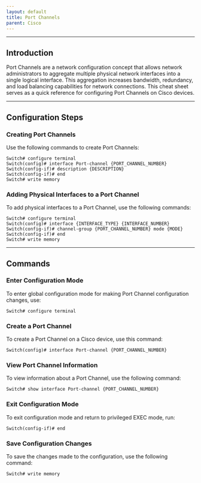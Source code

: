 ```yaml
---
layout: default
title: Port Channels
parent: Cisco
---
```


______________________________________________________________________

## Introduction

Port Channels are a network configuration concept that allows network administrators to aggregate multiple physical network interfaces into a single logical interface. This aggregation increases bandwidth, redundancy, and load balancing capabilities for network connections. This cheat sheet serves as a quick reference for configuring Port Channels on Cisco devices.

______________________________________________________________________

## Configuration Steps

### Creating Port Channels

Use the following commands to create Port Channels:

```
Switch# configure terminal
Switch(config)# interface Port-channel {PORT_CHANNEL_NUMBER}
Switch(config-if)# description {DESCRIPTION}
Switch(config-if)# end
Switch# write memory
```

### Adding Physical Interfaces to a Port Channel

To add physical interfaces to a Port Channel, use the following commands:

```
Switch# configure terminal
Switch(config)# interface {INTERFACE_TYPE} {INTERFACE_NUMBER}
Switch(config-if)# channel-group {PORT_CHANNEL_NUMBER} mode {MODE}
Switch(config-if)# end
Switch# write memory
```

______________________________________________________________________

## Commands

### Enter Configuration Mode

To enter global configuration mode for making Port Channel configuration changes, use:

```
Switch# configure terminal
```

### Create a Port Channel

To create a Port Channel on a Cisco device, use this command:

```
Switch(config)# interface Port-channel {PORT_CHANNEL_NUMBER}
```

### View Port Channel Information

To view information about a Port Channel, use the following command:

```
Switch# show interface Port-channel {PORT_CHANNEL_NUMBER}
```

### Exit Configuration Mode

To exit configuration mode and return to privileged EXEC mode, run:

```
Switch(config-if)# end
```

### Save Configuration Changes

To save the changes made to the configuration, use the following command:

```
Switch# write memory
```
